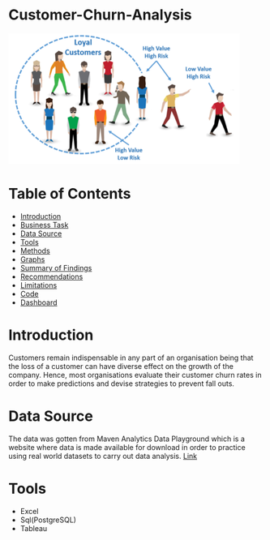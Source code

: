 # Customer-Churn-Analysis
![](Intro-Image.png)
# Table of Contents
- [Introduction](#introduction)
- [Business Task](#business-task)
- [Data Source](#data-source)
- [Tools](#tools)
- [Methods](#methods)
- [Graphs](#graphs)
- [Summary of Findings](#summary-of-findings)
- [Recommendations](#Recommendations)
- [Limitations](#limitations)
- [Code](#code)
- [Dashboard](#dashboard)
# Introduction 
Customers remain indispensable in any part of an organisation being that the loss of a customer can have diverse effect on the growth of the company. Hence, most organisations evaluate their customer churn rates in order to make predictions and devise strategies to prevent fall outs.
# Data Source
The data was gotten from Maven Analytics Data Playground which is a website where data is made available for download in order to practice using real world datasets to carry out data analysis. [Link](https://mavenanalytics.io/data-playground?search=customer%20churn)
# Tools
- Excel
- Sql(PostgreSQL)
- Tableau
